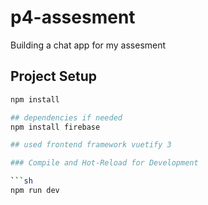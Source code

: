 # p4-assesment
Building a chat app for my assesment

## Project Setup

```sh
npm install

## dependencies if needed
npm install firebase

## used frontend framework vuetify 3

### Compile and Hot-Reload for Development

```sh
npm run dev
```
